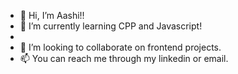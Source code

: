 - 👋 Hi, I’m Aashi!!
- 🌱 I’m currently learning CPP and Javascript!
- <br>
- 💞️ I’m looking to collaborate on frontend projects.
- 📫 You can reach me through my linkedin or email.
